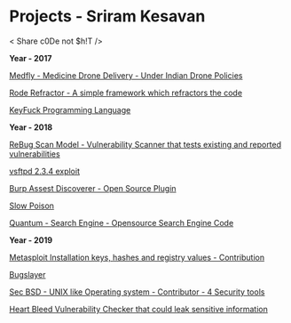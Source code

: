 # Projects - Sriram Kesavan

< Share c0De not $h!T />

<b>Year - 2017</b>

<a href="https://innovate.mygov.in/innovation/medfly-autonomous-drone-to-deliver-blood-supplies-and-organs-to-remote-places/">Medfly - Medicine Drone Delivery - Under Indian Drone Policies</a>

<a href="">Rode Refractor - A simple framework which refractors the code</a>

<a href="http://keyfuckproglang.blogspot.com/">KeyFuck Programming Language</a>

<b>Year - 2018</b>

<a href="https://github.com/sriramoffcl/ReBug-Scan-">ReBug Scan Model - Vulnerability Scanner that tests existing and reported vulnerabilities</a>

<a href="https://github.com/sriramoffcl/vsftpd-2.3.4-exploit">vsftpd 2.3.4 exploit</a>

<a href="https://github.com/sriramoffcl/BurpSuite-Asset_Discover">Burp Assest Discoverer - Open Source Plugin</a>

<a href="https://github.com/sriramoffcl/slow-poison">Slow Poison</a>

<a href="https://quantum-search.ml">Quantum - Search Engine - Opensource Search Engine Code</a>

<b>Year - 2019</b>

<a href="https://github.com/sriramoffcl/metasploit-framework">Metasploit Installation keys, hashes and registry values - Contribution</a>

<a href="https://github.com/sriramoffcl/bughunter">Bugslayer</a>

<a href="https://secbsd.org/">Sec BSD - UNIX like Operating system - Contributor - 4 Security tools</a>

<a href="http://github.com/sriramoffcl/heartbleed-vulnz-checker">Heart Bleed Vulnerability Checker that could leak sensitive information</a>
